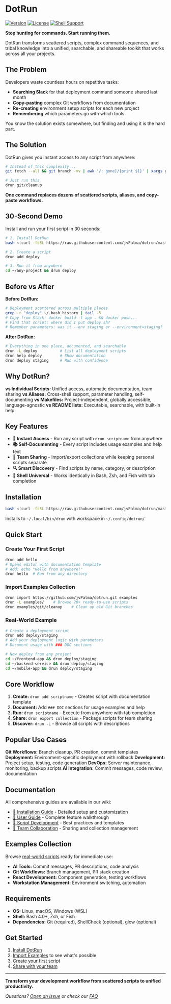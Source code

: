 # DotRun

[![Version](https://img.shields.io/badge/version-2.0.0-blue.svg)](VERSION)
[![License](https://img.shields.io/badge/license-MIT-green.svg)](LICENSE)
[![Shell Support](https://img.shields.io/badge/shell-bash%20%7C%20zsh%20%7C%20fish-blue.svg)](#)

**Stop hunting for commands. Start running them.**

DotRun transforms scattered scripts, complex command sequences, and tribal knowledge into a unified, searchable, and shareable toolkit that works across all your projects.

## The Problem

Developers waste countless hours on repetitive tasks:
- **Searching Slack** for that deployment command someone shared last month
- **Copy-pasting** complex Git workflows from documentation
- **Re-creating** environment setup scripts for each new project
- **Remembering** which parameters go with which tools

You know the solution exists somewhere, but finding and using it is the hard part.

## The Solution

DotRun gives you instant access to any script from anywhere:

```bash
# Instead of this complexity...
git fetch --all && git branch -vv | awk '/: gone]/{print $1}' | xargs git branch -d

# Just run this
drun git/cleanup
```

**One command replaces dozens of scattered scripts, aliases, and copy-paste workflows.**

## 30-Second Demo

Install and run your first script in 30 seconds:

```bash
# 1. Install DotRun
bash <(curl -fsSL https://raw.githubusercontent.com/jvPalma/dotrun/master/install.sh)

# 2. Create a script
drun add deploy

# 3. Run it from anywhere
cd ~/any-project && drun deploy
```

## Before vs After

**Before DotRun:**
```bash
# Deployment scattered across multiple places
grep -r "deploy" ~/.bash_history | tail -5
# Copy from Slack: docker build -t app . && docker push...
# Find that script: where did I put deploy.sh?
# Remember parameters: was it --env staging or --environment=staging?
```

**After DotRun:**
```bash
# Everything in one place, documented, and searchable
drun -L deploy          # List all deployment scripts
drun help deploy        # Show documentation
drun deploy staging     # Run with confidence
```

## Why DotRun?

**vs Individual Scripts:** Unified access, automatic documentation, team sharing
**vs Aliases:** Cross-shell support, parameter handling, self-documenting
**vs Makefiles:** Project-independent, globally accessible, language-agnostic
**vs README lists:** Executable, searchable, with built-in help

## Key Features

- **🚀 Instant Access** - Run any script with `drun scriptname` from anywhere
- **📚 Self-Documenting** - Every script includes usage examples and help text
- **👥 Team Sharing** - Import/export collections while keeping personal scripts separate
- **🔍 Smart Discovery** - Find scripts by name, category, or description
- **🐚 Shell Universal** - Works identically in Bash, Zsh, and Fish with tab completion

## Installation

```bash
bash <(curl -fsSL https://raw.githubusercontent.com/jvPalma/dotrun/master/install.sh)
```

Installs to `~/.local/bin/drun` with workspace in `~/.config/dotrun/`

## Quick Start

### Create Your First Script
```bash
drun add hello
# Opens editor with documentation template
# Add: echo "Hello from anywhere!"
drun hello  # Run from any directory
```

### Import Examples Collection
```bash
drun import https://github.com/jvPalma/dotrun.git examples
drun -L examples/    # Browse 20+ ready-to-use scripts
drun examples/git/cleanup    # Clean up old Git branches
```

### Real-World Example
```bash
# Create a deployment script
drun add deploy/staging
# Add your deployment logic with parameters
# Document usage with ### DOC sections

# Now deploy from any project
cd ~/frontend-app && drun deploy/staging
cd ~/backend-service && drun deploy/staging
cd ~/mobile-app && drun deploy/staging
```

## Core Workflow

1. **Create:** `drun add scriptname` - Creates script with documentation template
2. **Document:** Add `### DOC` sections for usage examples and help
3. **Run:** `drun scriptname` - Execute from anywhere with tab completion
4. **Share:** `drun export collection` - Package scripts for team sharing
5. **Discover:** `drun -L` - Browse all scripts with descriptions

## Popular Use Cases

**Git Workflows:** Branch cleanup, PR creation, commit templates
**Deployment:** Environment-specific deployment with rollback
**Development:** Project setup, testing, code generation
**DevOps:** Server maintenance, monitoring, backup scripts
**AI Integration:** Commit messages, code review, documentation

## Documentation

All comprehensive guides are available in our wiki:

- [📖 Installation Guide](https://github.com/jvPalma/dotrun/wiki/Installation-Guide) - Detailed setup and customization
- [📖 User Guide](https://github.com/jvPalma/dotrun/wiki/User-Guide) - Complete feature walkthrough
- [📖 Script Development](https://github.com/jvPalma/dotrun/wiki/Script-Development) - Best practices and templates
- [📖 Team Collaboration](https://github.com/jvPalma/dotrun/wiki/Team-Workflows) - Sharing and collection management

## Examples Collection

Browse [real-world scripts](examples/) ready for immediate use:
- **AI Tools:** Commit messages, PR descriptions, code analysis
- **Git Workflows:** Branch management, PR stack creation
- **React Development:** Component generation, testing workflows
- **Workstation Management:** Environment switching, automation

## Requirements

- **OS:** Linux, macOS, Windows (WSL)
- **Shell:** Bash 4.0+, Zsh, or Fish
- **Dependencies:** Git (required), ShellCheck (optional), glow (optional)

## Get Started

1. [Install DotRun](https://github.com/jvPalma/dotrun/wiki/Installation-Guide)
2. [Import Examples](examples/) to see what's possible
3. [Create your first script](https://github.com/jvPalma/dotrun/wiki/User-Guide)
4. [Share with your team](https://github.com/jvPalma/dotrun/wiki/Team-Workflows)

---

**Transform your development workflow from scattered scripts to unified productivity.**

*Questions? [Open an issue](https://github.com/jvPalma/dotrun/issues) or check our [FAQ](https://github.com/jvPalma/dotrun/wiki/FAQ)*